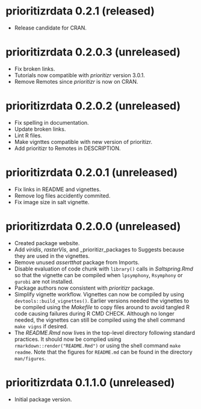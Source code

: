 # prioritizrdata 0.2.1 (released)

- Release candidate for CRAN.

# prioritizrdata 0.2.0.3 (unreleased)

- Fix broken links.
- Tutorials now compatible with _prioritizr_ version 3.0.1.
- Remove Remotes since _prioritizr_ is now on CRAN.

# prioritizrdata 0.2.0.2 (unreleased)

- Fix spelling in documentation.
- Update broken links.
- Lint R files.
- Make vignttes compatible with new version of prioritizr.
- Add prioritizr to Remotes in DESCRIPTION.

# prioritizrdata 0.2.0.1 (unreleased)

- Fix links in README and vignettes.
- Remove log files accidently commited.
- Fix image size in salt vignette.

# prioritizrdata 0.2.0.0 (unreleased)

- Created package website.
- Add _viridis_, _rasterVis_, and _prioritizr_packages to Suggests because they
  are used in the vignettes.
- Remove unused _assertthat_ package from Imports.
- Disable evaluation of code chunk with `library()` calls in _Saltspring.Rmd_
  so that the vignette can be compiled when `lpsymphony`, `Rsymphony` or
  `gurobi` are not installed.
- Package authors now consistent with _prioritizr_ package.
- Simplify vignette workflow. Vignettes can now be compiled by using
  `devtools::build_vignettes()`. Earlier versions needed the vignettes to be
  compiled using the _Makefile_ to copy files around to avoid tangled R code
  causing failures during R CMD CHECK. Although no longer needed, the vignettes
  can still be compiled using the shell command `make vigns` if
  desired.
- The _README.Rmd_ now lives in the top-level directory following standard
  practices. It should now be complied using `rmarkdown::render("README.Rmd")`
  or using the shell command `make readme`. Note that the figures for
  `README.md` can be found in the directory `man/figures`.

# prioritizrdata 0.1.1.0 (unreleased)

- Initial package version.
